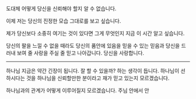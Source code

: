 도대체 어떻게 당신을 신뢰해야 할지 알 수 없습니다.

이제 저는 당신의 진정한 모습 그대로를 보고 싶습니다.

제가 당신보다 소중히 여기는 것이 있다면 그게 무엇인지 지금 이 시간 알고 싶습니다.

당신의 팔을 느낄 수 없을 때라도 당신의 품안에 있음을 믿을 수 있는 믿음과 당신을 드러내 보여 줄 사랑을 주실 줄 믿고 나아갑니다. 당신을 사랑합니다.

---

하나님 지금은 약간 긴장이 됩니다. 잘 할 수 있을까? 하는 생각이 듭니다.
하나님이 선하시다는 것을 하나님을 신뢰할만한 분이라고 재가 믿고 있는지 모르겠습니다.

하나님과의 관계가 어떻게 이루어질지 모르겠습니다.
주님 안에서 안